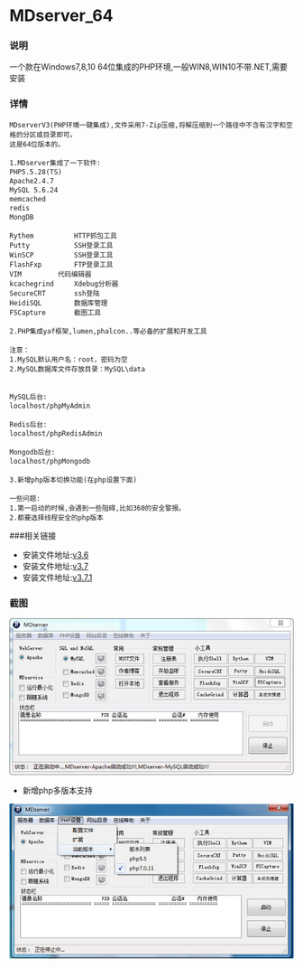 # MDserver_64

### 说明
一个款在Windows7,8,10 64位集成的PHP环境,一般WIN8,WIN10不带.NET,需要安装

### 详情
```
MDserverV3(PHP环境一键集成),文件采用7-Zip压缩,将解压缩到一个路径中不含有汉字和空格的分区或目录即可。
这是64位版本的。
     
1.MDserver集成了一下软件:
PHP5.5.28(TS)
Apache2.4.7
MySQL 5.6.24
memcached
redis
MongDB

Rythem			HTTP抓包工具
Putty			SSH登录工具
WinSCP			SSH登录工具
FlashFxp		FTP登录工具
VIM			代码编辑器
kcachegrind		Xdebug分析器
SecureCRT		ssh登陆
HeidiSQL		数据库管理
FSCapture		截图工具

2.PHP集成yaf框架,lumen,phalcon..等必备的扩展和开发工具

注意：
1.MySQL默认用户名：root，密码为空
2.MySQL数据库文件存放目录：MySQL\data


MySQL后台:
localhost/phpMyAdmin

Redis后台:
localhost/phpRedisAdmin

Mongodb后台:
localhost/phpMongodb

3.新增php版本切换功能(在php设置下面)

一些问题:
1.第一启动的时候,会遇到一些阻碍,比如360的安全警报。
2.都要选择线程安全的php版本
```

###相关链接
- 安装文件地址:[v3.6](http://pan.baidu.com/s/1gft2KX9)
- 安装文件地址:[v3.7](http://pan.baidu.com/s/1kV2izmJ)
- 安装文件地址:[v3.7.1](http://pan.baidu.com/s/1sleVGap)



### 截图

[![截图](/images/screen_1.jpg)](/images/screen_1.jpg)

- 新增php多版本支持

[![截图](/images/screen_2.jpg)](/images/screen_2.jpg)
